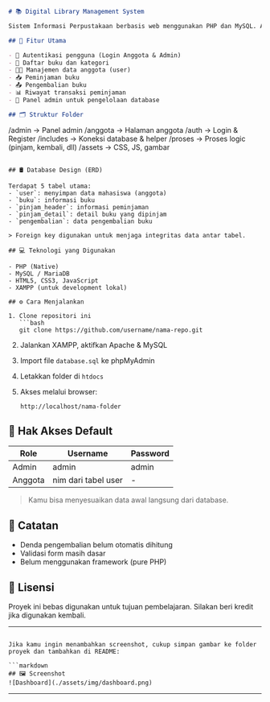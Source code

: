 
```markdown
# 📚 Digital Library Management System

Sistem Informasi Perpustakaan berbasis web menggunakan PHP dan MySQL. Aplikasi ini memfasilitasi proses peminjaman dan pengembalian buku oleh pengguna (mahasiswa), serta pengelolaan data oleh admin.

## 🔧 Fitur Utama

- 🔐 Autentikasi pengguna (Login Anggota & Admin)
- 📖 Daftar buku dan kategori
- 🧑‍🎓 Manajemen data anggota (user)
- 📥 Peminjaman buku
- 📤 Pengembalian buku
- 📊 Riwayat transaksi peminjaman
- 👮 Panel admin untuk pengelolaan database

## 🗂️ Struktur Folder

```

/admin            → Panel admin
/anggota          → Halaman anggota
/auth             → Login & Register
/includes         → Koneksi database & helper
/proses           → Proses logic (pinjam, kembali, dll)
/assets           → CSS, JS, gambar

````

## 🛢️ Database Design (ERD)

Terdapat 5 tabel utama:
- `user`: menyimpan data mahasiswa (anggota)
- `buku`: informasi buku
- `pinjam_header`: informasi peminjaman
- `pinjam_detail`: detail buku yang dipinjam
- `pengembalian`: data pengembalian buku

> Foreign key digunakan untuk menjaga integritas data antar tabel.

## 💻 Teknologi yang Digunakan

- PHP (Native)
- MySQL / MariaDB
- HTML5, CSS3, JavaScript
- XAMPP (untuk development lokal)

## ⚙️ Cara Menjalankan

1. Clone repositori ini
   ```bash
   git clone https://github.com/username/nama-repo.git
````

2. Jalankan XAMPP, aktifkan Apache & MySQL
3. Import file `database.sql` ke phpMyAdmin
4. Letakkan folder di `htdocs`
5. Akses melalui browser:

   ```
   http://localhost/nama-folder
   ```

## 👤 Hak Akses Default

| Role    | Username            | Password |
| ------- | ------------------- | -------- |
| Admin   | admin               | admin    |
| Anggota | nim dari tabel user | -        |

> Kamu bisa menyesuaikan data awal langsung dari database.

## 📌 Catatan

* Denda pengembalian belum otomatis dihitung
* Validasi form masih dasar
* Belum menggunakan framework (pure PHP)

## 📜 Lisensi

Proyek ini bebas digunakan untuk tujuan pembelajaran. Silakan beri kredit jika digunakan kembali.

---

````

Jika kamu ingin menambahkan screenshot, cukup simpan gambar ke folder proyek dan tambahkan di README:

```markdown
## 🖼️ Screenshot
![Dashboard](./assets/img/dashboard.png)
````

---
